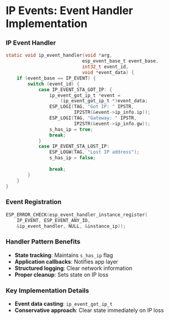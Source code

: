 # IP Events: Event Handler Implementation

<div class="grid grid-cols-2 gap-8">

<div>

### IP Event Handler
```c
static void ip_event_handler(void *arg, 
                            esp_event_base_t event_base,
                            int32_t event_id, 
                            void *event_data) {
    if (event_base == IP_EVENT) {
        switch (event_id) {
            case IP_EVENT_STA_GOT_IP: {
                ip_event_got_ip_t *event = 
                    (ip_event_got_ip_t *)event_data;
                ESP_LOGI(TAG, "Got IP: " IPSTR, 
                         IP2STR(&event->ip_info.ip));
                ESP_LOGI(TAG, "Gateway: " IPSTR, 
                         IP2STR(&event->ip_info.gw));
                s_has_ip = true;
                break;
            }
            case IP_EVENT_STA_LOST_IP:
                ESP_LOGW(TAG, "Lost IP address");
                s_has_ip = false;
                
                break;
        }
    }
}
```

</div>

<div>

### Event Registration
```c
ESP_ERROR_CHECK(esp_event_handler_instance_register(
    IP_EVENT, ESP_EVENT_ANY_ID, 
    &ip_event_handler, NULL, &instance_ip));
```

### Handler Pattern Benefits

- **State tracking**: Maintains `s_has_ip` flag
- **Application callbacks**: Notifies app layer
- **Structured logging**: Clear network information
- **Proper cleanup**: Sets state on IP loss

### Key Implementation Details

- **Event data casting**: `ip_event_got_ip_t`
- **Conservative approach**: Clear state immediately on IP loss

</div>

</div>
